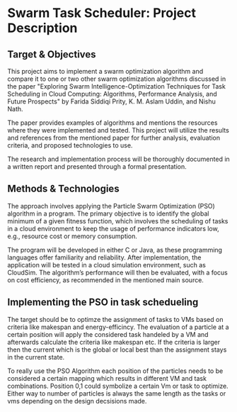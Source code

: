 # Swarm Task Scheduler: Project Description
## Target & Objectives

This project aims to implement a swarm optimization algorithm and 
compare it to one or two other swarm optimization algorithms discussed
in the paper "Exploring Swarm Intelligence-Optimization Techniques 
for Task Scheduling in Cloud Computing: Algorithms, Performance 
Analysis, and Future Prospects" by Farida Siddiqi Prity, 
K. M. Aslam Uddin, and Nishu Nath.

The paper provides examples of algorithms and mentions the resources 
where they were implemented and tested. This project will utilize the 
results and references from the mentioned paper for further analysis, 
evaluation criteria, and proposed technologies to use.

The research and implementation process will be thoroughly documented 
in a written report and presented through a formal presentation.
  
## Methods & Technologies

The approach involves applying the Particle Swarm Optimization (PSO) 
algorithm in a program. The primary objective is to identify the 
global minimum of a given fitness function, which involves the 
scheduling of tasks in a cloud environment to keep the usage of 
performance indicators low, e.g., resource cost or memory consumption.

The program will be developed in either C or Java, as these 
programming languages offer familiarity and reliability. After 
implementation, the application will be tested in a cloud simulation 
environment, such as CloudSim. The algorithm’s performance will then 
be evaluated, with a focus on cost efficiency, as recommended in the 
mentioned main source.

## Implementing the PSO in task schedueling

The target should be to optimze the assignment of tasks to VMs based
on criteria like makespan and energy-efficincy.
The evaluation of a particle at a certain position will apply the
considered task handeled by a VM and afterwards calculate the 
criteria like makespan etc.
If the criteria is larger then the current which is the global
or local best than the assignment stays in the current state.

To really use the PSO Algorithm each position of the particles needs
to be considered a certain mapping which results in different VM and 
task combinations. Position 0,1 could symbolize a certain Vm or task
to optimize. Either way to number of particles is always the same 
length as the tasks or vms depending on the design decsisions made.
